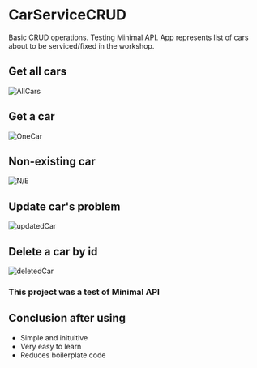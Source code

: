 # CarServiceCRUD
Basic CRUD operations. Testing Minimal API. App represents list of cars about to be serviced/fixed in the workshop.

## Get all cars
![AllCars](images/getAll.png)

## Get a car
![OneCar](images/getACar.png)

## Non-existing car
![N/E](images/notExisting.png)

 ## Update car's problem

 ![updatedCar](images/updatedCar.png)

 ## Delete a car by id
 ![deletedCar](images/deletedCar.png)

 ### This project was a test of Minimal API

 ## Conclusion after using

 - Simple and inituitive
 - Very easy to learn
 - Reduces boilerplate code